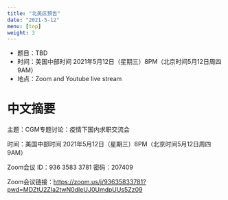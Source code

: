 ```yaml
---
title: "北美区预告"
date: "2021-5-12"
menu: [top]
weight: 3
---
```


- 题目：TBD
- 时间：美国中部时间 2021年5月12日（星期三）8PM（北京时间5月12日周四 9AM）
- 地点：Zoom and Youtube live stream


# 中文摘要


主题：CGM专题讨论：疫情下国内求职交流会

时间：美国中部时间 2021年5月12日（星期三）8PM（北京时间5月12日周四 9AM）

Zoom会议 ID：936 3583 3781  密码：207409

Zoom会议链接：https://zoom.us/j/93635833781?pwd=MDZtU2ZIa2twN0dIeUJ0UmdpUUs5Zz09
